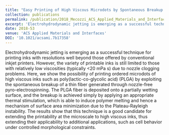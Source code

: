 ```yaml
---
title: "Easy Printing of High Viscous Microdots by Spontaneous Breakup of Thin Fibers"
collection: publications
permalink: /publication/2018_Mecozzi_ACS_Applied_Materials_and_Interfaces
excerpt: 'Electrohydrodynamic jetting is emerging as a successful technique for printing inks with resolutions well beyond those offered by conventional inkjet printers. However, the variety of printable inks is still limited to those with relatively low viscosities (typically <20 mPa s) due to nozzle clogging problems. Here, we show the possibility of printing ordered microdots of high viscous inks such as poly(lactic-co-glycolic acid) (PLGA) by exploiting the spontaneous breakup of a thin fiber generated through nozzle-free pyro-electrospinning. The PLGA fiber is deposited onto a partially wetting surface, and the breakup is achieved simply by applying an appropriate thermal stimulation, which is able to induce polymer melting and hence a mechanism of surface area minimization due to the Plateau-Rayleigh instability. The results show that this technique is a good candidate for extending the printability at the microscale to high viscous inks, thus extending their applicability to additional applications, such as cell behavior under controlled morphological constraints.'
date: 2018-53
venue: 'ACS Applied Materials and Interfaces'
DOI: '10.1021/acsami.7b17358'
---
```

Electrohydrodynamic jetting is emerging as a successful technique for printing inks with resolutions well beyond those offered by conventional inkjet printers. However, the variety of printable inks is still limited to those with relatively low viscosities (typically <20 mPa s) due to nozzle clogging problems. Here, we show the possibility of printing ordered microdots of high viscous inks such as poly(lactic-co-glycolic acid) (PLGA) by exploiting the spontaneous breakup of a thin fiber generated through nozzle-free pyro-electrospinning. The PLGA fiber is deposited onto a partially wetting surface, and the breakup is achieved simply by applying an appropriate thermal stimulation, which is able to induce polymer melting and hence a mechanism of surface area minimization due to the Plateau-Rayleigh instability. The results show that this technique is a good candidate for extending the printability at the microscale to high viscous inks, thus extending their applicability to additional applications, such as cell behavior under controlled morphological constraints.
